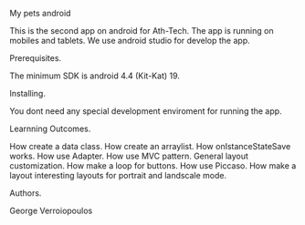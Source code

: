 My pets android

This is the second app on android for Ath-Tech.
The app is running on mobiles and tablets.
We use android studio for develop the app.

Prerequisites.

The minimum SDK is android 4.4 (Kit-Kat) 19.

Installing.

You dont need any special development enviroment for running
the app.

Learnning Outcomes.

How create a data class.
How create an arraylist.
How onIstanceStateSave works.
How use Adapter.
How use MVC pattern.
General layout customization.
How make a loop for buttons.
How use Piccaso.
How make a layout interesting layouts for portrait and landscale mode.



Authors.

George Verroiopoulos